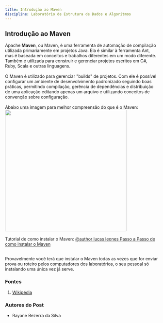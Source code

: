 ```yaml
---
title: Introdução ao Maven
discipline: Laboratório de Estrutura de Dados e Algoritmos 
---
```


## Introdução ao Maven 

Apache **Maven**, ou Maven, é uma ferramenta de automação de compilação utilizada primariamente em projetos Java. Ela é similar à ferramenta Ant, mas é baseada em conceitos e trabalhos diferentes em um modo diferente. Também é utilizada para construir e gerenciar projetos escritos em C#, Ruby, Scala e outras linguagens.
<br><br>
O Maven é utilizado para gerenciar "builds" de projetos. Com ele é possível configurar um ambiente de desenvolvimento padronizado seguindo boas práticas, permitindo compilação, gerência de dependências e distribuição de uma aplicação editando apenas um arquivo e utilizando conceitos de convenção sobre configuração.
<br><br>
Abaixo uma imagem para melhor compreensão do que é o Maven:
<img src= "https://www.bogotobogo.com/Java/tutorials/images/MavenLifeCycle/DefaultLifeCycle.png" widght="600" height="400">
<br><br>
Tutorial de como instalar o Maven: <a href="https://cookie-account-de1.notion.site/Maven-8e4335c88fbf4e07b5d7b66fa65a0d80" target="_blank"> @author lucas leones Passo a Passo de como instalar o Maven</a>
<br><br>

Provavelmente você terá que instalar o Maven todas as vezes que for enviar prova ou roteiro pelos computadores dos laboratórios, o seu pessoal só instalando uma única vez já serve. 

### Fontes 

1. <a href= "https://pt.wikipedia.org/wiki/Apache_Maven" target="_blank"> Wikipédia</a>

### Autores do Post

- Rayane Bezerra da Silva 